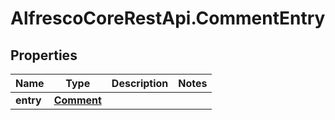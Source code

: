 # AlfrescoCoreRestApi.CommentEntry

## Properties
Name | Type | Description | Notes
------------ | ------------- | ------------- | -------------
**entry** | [**Comment**](Comment.md) |  | 


